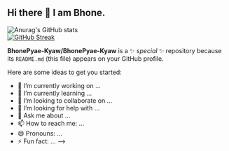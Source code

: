 ## Hi there 👋 I am Bhone. 



![Anurag's GitHub stats](https://github-readme-stats.vercel.app/api?username=BhonePyae-Kyaw&show_icons=true&theme=vision-friendly-dark)
<br/>
[![GitHub Streak](https://streak-stats.demolab.com/?user=BhonePyae-Kyaw&theme=dark)](https://git.io/streak-stats)
<br />

**BhonePyae-Kyaw/BhonePyae-Kyaw** is a ✨ _special_ ✨ repository because its `README.md` (this file) appears on your GitHub profile.

Here are some ideas to get you started:

- 🔭 I’m currently working on ...
- 🌱 I’m currently learning ...
- 👯 I’m looking to collaborate on ...
- 🤔 I’m looking for help with ...
- 💬 Ask me about ...
- 📫 How to reach me: ...
- 😄 Pronouns: ...
- ⚡ Fun fact: ...
-->
